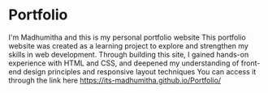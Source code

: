 # Portfolio
I'm Madhumitha and this is my personal portfolio website 
This portfolio website was created as a learning project to explore and strengthen my skills in web development. Through building this site, I gained hands-on experience with HTML and CSS, and deepened my understanding of front-end design principles and responsive layout techniques
You can access it through the link here https://its-madhumitha.github.io/Portfolio/
